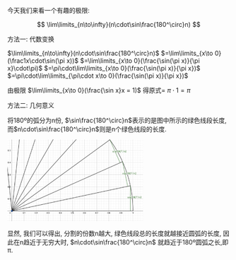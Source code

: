 今天我们来看一个有趣的极限:
<script 
  src="https://cdn.bootcss.com/mathjax/2.7.5/MathJax.js?config=TeX-MML-AM_CHTML"></script>
$$ \lim\limits_{n\to\infty}(n\cdot\sin\frac{180^\circ}n) $$

方法一: 代数变换

 $\lim\limits_{n\to\infty}(n\cdot\sin\frac{180^\circ}n)$
 $=\lim\limits_{x\to 0}(\frac1x\cdot\sin(\pi x))$
 $=\lim\limits_{x\to 0}(\frac{\sin(\pi x)}{\pi x}\cdot\pi)$
 $=\pi\cdot\lim\limits_{x\to 0}(\frac{\sin(\pi x)}{\pi x})$
 $=\pi\cdot\lim\limits_{\pi\cdot x\to 0}(\frac{\sin(\pi x)}{\pi x})$

由极限 $\lim\limits_{x\to 0}(\frac{\sin x}x = 1)$ 得原式= $\pi\cdot1=\pi$ 

方法二: 几何意义

将180º的弧分为n份, $\sin\frac{180^\circ}n$表示的是图中所示的绿色线段长度, 而$n\cdot\sin\frac{180^\circ}n$则是n个绿色线段的长度.

<img src="../img/day15/Screen Shot 5780-11-29 at 23.46.15.png" alt="Screen Shot 5780-11-29 at 23.46.15" style="zoom:30%;" />

显然, 我们可以得出, 分割的份数n越大, 绿色线段总的长度就越接近圆弧的长度, 因此在n趋近于无穷大时, $n\cdot\sin\frac{180^\circ}n$ 就趋近于180º圆弧之长,即π. 